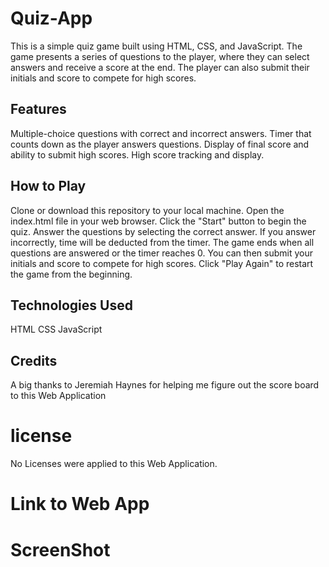 # Quiz-App
This is a simple quiz game built using HTML, CSS, and JavaScript. The game presents a series of questions to the player, where they can select answers and receive a score at the end. The player can also submit their initials and score to compete for high scores.

## Features
Multiple-choice questions with correct and incorrect answers.
Timer that counts down as the player answers questions.
Display of final score and ability to submit high scores.
High score tracking and display. 

## How to Play
Clone or download this repository to your local machine.
Open the index.html file in your web browser.
Click the "Start" button to begin the quiz.
Answer the questions by selecting the correct answer.
If you answer incorrectly, time will be deducted from the timer.
The game ends when all questions are answered or the timer reaches 0.
You can then submit your initials and score to compete for high scores.
Click "Play Again" to restart the game from the beginning.

## Technologies Used
HTML
CSS
JavaScript

## Credits
A big thanks to Jeremiah Haynes for helping me figure out the score board to this Web Application

# license
No Licenses were applied to this Web Application. 

# Link to Web App


# ScreenShot
